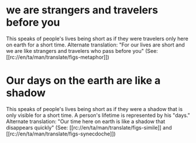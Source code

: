 # we are strangers and travelers before you

This speaks of people's lives being short as if they were travelers only here on earth for a short time. Alternate translation: "For our lives are short and we are like strangers and travelers who pass before you" (See: [[rc://en/ta/man/translate/figs-metaphor]])

# Our days on the earth are like a shadow

This speaks of people's lives being short as if they were a shadow that is only visible for a short time. A person's lifetime is represented by his "days." Alternate translation: "Our time here on earth is like a shadow that disappears quickly" (See: [[rc://en/ta/man/translate/figs-simile]] and [[rc://en/ta/man/translate/figs-synecdoche]])

